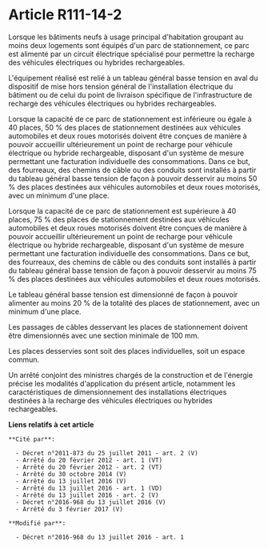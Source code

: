 # Article R111-14-2

Lorsque les bâtiments neufs à usage principal d'habitation groupant au moins deux logements sont équipés d'un parc de
stationnement, ce parc est alimenté par un circuit électrique spécialisé  pour permettre la recharge des véhicules
électriques ou hybrides rechargeables.

L'équipement réalisé est relié à un tableau général basse tension en aval du dispositif de mise hors tension général de
l'installation électrique du bâtiment ou de celui du point de livraison spécifique de l'infrastructure de recharge des
véhicules électriques ou hybrides rechargeables.

Lorsque la capacité de ce parc de stationnement est inférieure ou égale à 40 places, 50 % des places de stationnement
destinées aux véhicules automobiles et deux roues motorisés doivent être conçues de manière à pouvoir accueillir
ultérieurement un point de recharge pour véhicule électrique ou hybride rechargeable, disposant d'un système de mesure
permettant une facturation individuelle des consommations. Dans ce but, des fourreaux, des chemins de câble ou des conduits
sont installés à partir du tableau général basse tension de façon à pouvoir desservir au moins 50 % des places destinées aux
véhicules automobiles et deux roues motorisés, avec un minimum d'une place.

Lorsque la capacité de ce parc de stationnement est supérieure à 40 places, 75 % des places de stationnement destinées aux
véhicules automobiles et deux roues motorisés doivent être conçues de manière à pouvoir accueillir ultérieurement un point de
recharge pour véhicule électrique ou hybride rechargeable, disposant d'un système de mesure permettant une facturation
individuelle des consommations. Dans ce but, des fourreaux, des chemins de câble ou des conduits sont installés à partir du
tableau général basse tension de façon à pouvoir desservir au moins 75 % des places destinées aux véhicules automobiles et
deux roues motorisés.

Le tableau général basse tension est dimensionné de façon à pouvoir alimenter au moins 20 % de la totalité des places de
stationnement, avec un minimum d'une place.

Les passages de câbles desservant les places de stationnement doivent être dimensionnés avec une section minimale de 100 mm. 

Les places desservies sont soit des places individuelles, soit un espace commun.

Un arrêté conjoint des ministres chargés de la construction et de l'énergie précise les modalités d'application du présent
article, notamment les caractéristiques de dimensionnement des installations électriques destinées à la recharge des
véhicules électriques ou hybrides rechargeables.

**Liens relatifs à cet article**

	**Cité par**:

	  - Décret n°2011-873 du 25 juillet 2011 - art. 2 (V)
	  - Arrêté du 20 février 2012 - art. 1 (VT)
	  - Arrêté du 20 février 2012 - art. 2 (VT)
	  - Arrêté du 30 octobre 2014 (V)
	  - Arrêté du 13 juillet 2016 (V)
	  - Arrêté du 13 juillet 2016 - art. 1 (VD)
	  - Arrêté du 13 juillet 2016 - art. 2 (V)
	  - Décret n°2016-968 du 13 juillet 2016 (V)
	  - Arrêté du 3 février 2017 (V)

	**Modifié par**:

	  - Décret n°2016-968 du 13 juillet 2016 - art. 1
